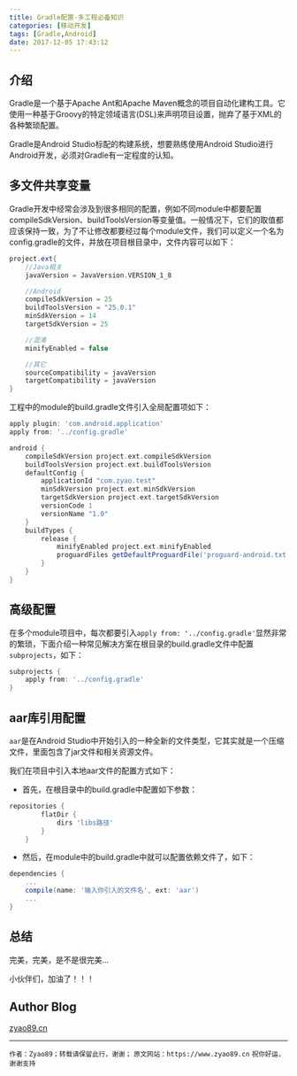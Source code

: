 ```yaml
---
title: Gradle配置-多工程必备知识
categories: [移动开发]
tags: [Gradle,Android]
date: 2017-12-05 17:43:12
---
```


## 介绍

Gradle是一个基于Apache Ant和Apache Maven概念的项目自动化建构工具。它使用一种基于Groovy的特定领域语言(DSL)来声明项目设置，抛弃了基于XML的各种繁琐配置。

Gradle是Android Studio标配的构建系统，想要熟练使用Android Studio进行Android开发，必须对Gradle有一定程度的认知。

## 多文件共享变量

Gradle开发中经常会涉及到很多相同的配置，例如不同module中都要配置compileSdkVersion、buildToolsVersion等变量值。一般情况下，它们的取值都应该保持一致，为了不让修改都要经过每个module文件，我们可以定义一个名为config.gradle的文件，并放在项目根目录中，文件内容可以如下：

```groovy
project.ext{
    //Java相关
    javaVersion = JavaVersion.VERSION_1_8

    //Android
    compileSdkVersion = 25
    buildToolsVersion = "25.0.1"
    minSdkVersion = 14
    targetSdkVersion = 25

    //混淆
    minifyEnabled = false

    //其它
    sourceCompatibility = javaVersion
    targetCompatibility = javaVersion
}
```

工程中的module的build.gradle文件引入全局配置项如下：

```groovy
apply plugin: 'com.android.application'
apply from: '../config.gradle'

android {
    compileSdkVersion project.ext.compileSdkVersion
    buildToolsVersion project.ext.buildToolsVersion
    defaultConfig {
        applicationId "com.zyao.test"
        minSdkVersion project.ext.minSdkVersion
        targetSdkVersion project.ext.targetSdkVersion
        versionCode 1
        versionName "1.0"
    }
    buildTypes {
        release {
            minifyEnabled project.ext.minifyEnabled
            proguardFiles getDefaultProguardFile('proguard-android.txt'), 'proguard-rules.pro'
        }
    }
}
```

## 高级配置

在多个module项目中，每次都要引入`apply from: '../config.gradle'`显然非常的繁琐，下面介绍一种常见解决方案在根目录的build.gradle文件中配置`subprojects`，如下：

```groovy
subprojects {
    apply from: '../config.gradle'
}
```

## aar库引用配置

`aar`是在Android Studio中开始引入的一种全新的文件类型，它其实就是一个压缩文件，里面包含了jar文件和相关资源文件。

我们在项目中引入本地aar文件的配置方式如下：

* 首先，在根目录中的build.gradle中配置如下参数：

```groovy
repositories {
        flatDir {
            dirs 'libs路径'
        }
    }
```

* 然后，在module中的build.gradle中就可以配置依赖文件了，如下：

```groovy
dependencies {
    ...
    compile(name: '输入你引入的文件名', ext: 'aar')
    ...
}
```

## 总结

完美，完美，是不是很完美...

小伙伴们，加油了！！！

## Author Blog

[zyao89.cn](https://zyao89.cn)

---

`作者：Zyao89；转载请保留此行，谢谢；`
`原文网站：https://www.zyao89.cn`
`祝你好运，谢谢支持`
